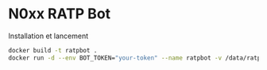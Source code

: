 # N0xx RATP Bot
Installation et lancement 

```bash
docker build -t ratpbot .
docker run -d --env BOT_TOKEN="your-token" --name ratpbot -v /data/ratpBot:/ratpBot/data -v /etc/localtime:/etc/localtime:ro --restart=always ratpbot
```